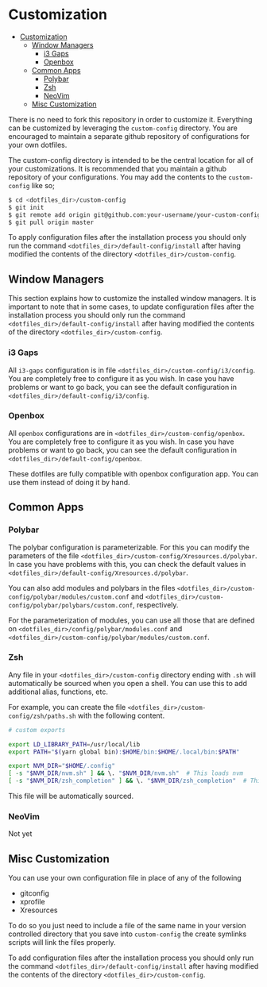 # Customization

- [Customization](#customization)
  - [Window Managers](#window-managers)
    - [i3 Gaps](#i3-gaps)
    - [Openbox](#openbox)
  - [Common Apps](#common-apps)
    - [Polybar](#polybar)
    - [Zsh](#zsh)
    - [NeoVim](#neovim)
  - [Misc Customization](#misc-customization)

There is no need to fork this repository in order to customize it. Everything can be customized by leveraging the `custom-config` directory. You are encouraged to maintain a separate github repository of configurations for your own dotfiles.

The custom-config directory is intended to be the central location for all of your customizations. It is recommended that you maintain a github repository of your configurations. You may add the contents to the `custom-config` like so;

```sh
$ cd <dotfiles_dir>/custom-config
$ git init
$ git remote add origin git@github.com:your-username/your-custom-config-repo.git
$ git pull origin master
```

To apply configuration files after the installation process you should only run the command `<dotfiles_dir>/default-config/install` after having modified the contents of the directory `<dotfiles_dir>/custom-config`.

## Window Managers

This section explains how to customize the installed window managers. It is important to note that in some cases, to update configuration files after the installation process you should only run the command `<dotfiles_dir>/default-config/install` after having modified the contents of the directory `<dotfiles_dir>/custom-config`.

### i3 Gaps

All `i3-gaps` configuration is in file `<dotfiles_dir>/custom-config/i3/config`. You are completely free to configure it as you wish. In case you have problems or want to go back, you can see the default configuration in `<dotfiles_dir>/default-config/i3/config`.

### Openbox

All `openbox` configurations are in `<dotfiles_dir>/custom-config/openbox`. You are completely free to configure it as you wish. In case you have problems or want to go back, you can see the default configuration in `<dotfiles_dir>/default-config/openbox`.

These dotfiles are fully compatible with openbox configuration app. You can use them instead of doing it by hand.

## Common Apps

### Polybar

The polybar configuration is parameterizable. For this you can modify the parameters of the file `<dotfiles_dir>/custom-config/Xresources.d/polybar`. In case you have problems with this, you can check the default values in `<dotfiles_dir>/default-config/Xresources.d/polybar`.

You can also add modules and polybars in the files `<dotfiles_dir>/custom-config/polybar/modules/custom.conf` and `<dotfiles_dir>/custom-config/polybar/polybars/custom.conf`, respectively.

For the parameterization of modules, you can use all those that are defined on `<dotfiles_dir>/config/polybar/modules.conf` and `<dotfiles_dir>/custom-config/polybar/modules/custom.conf`.

### Zsh

Any file in your `<dotfiles_dir>/custom-config` directory ending with `.sh` will automatically be sourced when you open a shell. You can use this to add additional alias, functions, etc.

For example, you can create the file `<dotfiles_dir>/custom-config/zsh/paths.sh` with the following content.

```sh
# custom exports

export LD_LIBRARY_PATH=/usr/local/lib
export PATH="$(yarn global bin):$HOME/bin:$HOME/.local/bin:$PATH"

export NVM_DIR="$HOME/.config"
[ -s "$NVM_DIR/nvm.sh" ] && \. "$NVM_DIR/nvm.sh"  # This loads nvm
[ -s "$NVM_DIR/zsh_completion" ] && \. "$NVM_DIR/zsh_completion"  # This loads nvm zsh_completion
```

This file will be automatically sourced.

### NeoVim

Not yet

## Misc Customization

You can use your own configuration file in place of any of the following

- gitconfig
- xprofile
- Xresources

To do so you just need to include a file of the same name in your version controlled directory that you save into `custom-config` the create symlinks scripts will link the files properly.

To add configuration files after the installation process you should only run the command `<dotfiles_dir>/default-config/install` after having modified the contents of the directory `<dotfiles_dir>/custom-config`.
